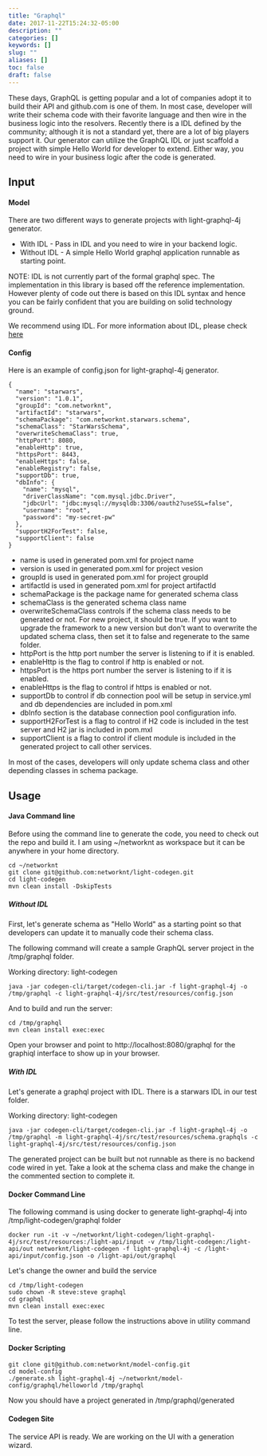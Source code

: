 ```yaml
---
title: "Graphql"
date: 2017-11-22T15:24:32-05:00
description: ""
categories: []
keywords: []
slug: ""
aliases: []
toc: false
draft: false
---
```


These days, GraphQL is getting popular and a lot of companies adopt it to build their API
and github.com is one of them. In most case, developer will write their schema code with
their favorite language and then wire in the business logic into the resolvers. Recently
there is a IDL defined by the community; although it is not a standard yet, there are a
lot of big players support it. Our generator can utilize the GraphQL IDL or just scaffold
a project with simple Hello World for developer to extend. Either way, you need to wire in
your business logic after the code is generated. 
 

## Input

#### Model

There are two different ways to generate projects with light-graphql-4j generator.

- With IDL - Pass in IDL and you need to wire in your backend logic. 
- Without IDL - A simple Hello World graphql application runnable as starting point.

NOTE: IDL is not currently part of the formal graphql spec. The implementation in this 
library is based off the reference implementation. However plenty of code out there is 
based on this IDL syntax and hence you can be fairly confident that you are building on 
solid technology ground.

We recommend using IDL. For more information about IDL, please check [here](http://graphql-java.readthedocs.io/en/latest/schema.html)

#### Config

Here is an example of config.json for light-graphql-4j generator.

```
{
  "name": "starwars",
  "version": "1.0.1",
  "groupId": "com.networknt",
  "artifactId": "starwars",
  "schemaPackage": "com.networknt.starwars.schema",
  "schemaClass": "StarWarsSchema",
  "overwriteSchemaClass": true,
  "httpPort": 8080,
  "enableHttp": true,
  "httpsPort": 8443,
  "enableHttps": false,
  "enableRegistry": false,
  "supportDb": true,
  "dbInfo": {
    "name": "mysql",
    "driverClassName": "com.mysql.jdbc.Driver",
    "jdbcUrl": "jdbc:mysql://mysqldb:3306/oauth2?useSSL=false",
    "username": "root",
    "password": "my-secret-pw"
  },
  "supportH2ForTest": false,
  "supportClient": false
}
```

- name is used in generated pom.xml for project name
- version is used in generated pom.xml for project vesion
- groupId is used in generated pom.xml for project groupId
- artifactId is used in generated pom.xml for project artifactId
- schemaPackage is the package name for generated schema class
- schemaClass is the generated schema class name
- overwriteSchemaClass controls if the schema class needs to be generated or not. For new project, it should be true. If you want to upgrade the framework to a new version but don't want to overwrite the updated schema class, then set it to false and regenerate to the same folder. 
- httpPort is the http port number the server is listening to if it is enabled.
- enableHttp is the flag to control if http is enabled or not.
- httpsPort is the https port number the server is listening to if it is enabled.
- enableHttps is the flag to control if https is enabled or not.
- supportDb to control if db connection pool will be setup in service.yml and db dependencies are included in pom.xml
- dbInfo section is the database connection pool configuration info.
- supportH2ForTest is a flag to control if H2 code is included in the test server and H2 jar is included in pom.mxl
- supportClient is a flag to control if client module is included in the generated project to call other services.
 

In most of the cases, developers will only update schema class and other depending classes in schema package. 


## Usage

#### Java Command line

Before using the command line to generate the code, you need to check out the repo and build it.
I am using ~/networknt as workspace but it can be anywhere in your home directory.  

```
cd ~/networknt
git clone git@github.com:networknt/light-codegen.git
cd light-codegen
mvn clean install -DskipTests
```

##### Without IDL

First, let's generate schema as "Hello World" as a starting point so that developers can update 
it to manually code their schema class.

The following command will create a sample GraphQL server project in the /tmp/graphql folder.

Working directory: light-codegen

```
java -jar codegen-cli/target/codegen-cli.jar -f light-graphql-4j -o /tmp/graphql -c light-graphql-4j/src/test/resources/config.json
```

And to build and run the server:

```
cd /tmp/graphql
mvn clean install exec:exec
```

Open your browser and point to http://localhost:8080/graphql for the graphiql interface to show
up in your browser. 

##### With IDL

Let's generate a graphql project with IDL. There is a starwars IDL in our test folder.

Working directory: light-codegen

```
java -jar codegen-cli/target/codegen-cli.jar -f light-graphql-4j -o /tmp/graphql -m light-graphql-4j/src/test/resources/schema.graphqls -c light-graphql-4j/src/test/resources/config.json
```

The generated project can be built but not runnable as there is no backend code wired in yet. Take a look
at the schema class and make the change in the commented section to complete it.


#### Docker Command Line

The following command is using docker to generate light-graphql-4j into 
/tmp/light-codegen/graphql folder

```
docker run -it -v ~/networknt/light-codegen/light-graphql-4j/src/test/resources:/light-api/input -v /tmp/light-codegen:/light-api/out networknt/light-codegen -f light-graphql-4j -c /light-api/input/config.json -o /light-api/out/graphql
```
Let's change the owner and build the service

```
cd /tmp/light-codegen
sudo chown -R steve:steve graphql
cd graphql
mvn clean install exec:exec

```

To test the server, please follow the instructions above in utility command line.


#### Docker Scripting

```
git clone git@github.com:networknt/model-config.git
cd model-config
./generate.sh light-graphql-4j ~/networknt/model-config/graphql/helloworld /tmp/graphql
```

Now you should have a project generated in /tmp/graphql/generated

#### Codegen Site

The service API is ready. We are working on the UI with a generation wizard.
 

